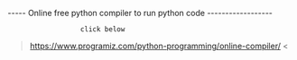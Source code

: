 

----- Online free python compiler to run python code ------------------
  
                      click below 

 >  https://www.programiz.com/python-programming/online-compiler/ <
